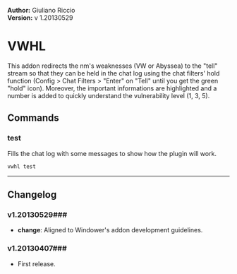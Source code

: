 **Author:** Giuliano Riccio  
**Version:** v 1.20130529

# VWHL #
This addon redirects the nm's weaknesses (VW or Abyssea) to the "tell" stream so that they can be held in the chat log using the chat filters' hold function (Config > Chat Filters > "Enter" on "Tell" until you get the green "hold" icon).
Moreover, the important informations are highlighted and a number is added to quickly understand the vulnerability level (1, 3, 5).

## Commands ##
### test ###
Fills the chat log with some messages to show how the plugin will work.

```
vwhl test
```

----

## Changelog ##

### v1.20130529###
* **change**: Aligned to Windower's addon development guidelines.

### v1.20130407###
* First release.
